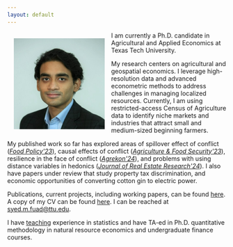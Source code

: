 ```yaml
---
layout: default
---
```

<img style="width=209px;height=209px;float:left;padding:15px;"
src="/images/photo.jpg" alt="" width="209" height="209">

I am currently a Ph.D. candidate in Agricultural and Applied Economics at Texas Tech University. 

My research centers on agricultural and geospatial economics. I leverage high-resolution data and advanced econometric methods to address challenges in managing localized resources. Currently, I am using restricted-access Census of Agriculture data to identify niche markets and industries that attract small and medium-sized beginning farmers. 

My published work so far has explored areas of spillover effect of conflict (*[Food Policy'23](https://www.sciencedirect.com/science/article/pii/S0306919223000155?via%3Dihub)*), causal effects of conflict (*[Agriculture & Food Security'23](https://agricultureandfoodsecurity.biomedcentral.com/articles/10.1186/s40066-023-00447-z)*), resilience in the face of conflict (*[Agrekon'24](https://www.tandfonline.com/doi/full/10.1080/03031853.2024.2368128)*), and problems with using distance variables in hedonics (*[Journal of Real Estate Research'24](https://www.tandfonline.com/doi/full/10.1080/03031853.2024.2368128)*). I also have papers under review that study property tax discrimination, and economic opportunities of converting cotton gin to electric power. 

Publications, current projects, including working papers, can be found [here](/research/). A copy of my CV can be found [here](/FuadSyed_CV_04152023.pdf). I can be reached at [syed.m.fuad@ttu.edu](mailto:syed.m.fuad@ttu.edu).

I have [teaching](/teaching/) experience in statistics and have TA-ed in Ph.D. quantitative methodology in natural resource economics and undergraduate finance courses. 


<!--- My research output and approaches do not fit into a single category. While focused on centralized themes, I attempt to bridge several fields and methodologies. My empirical style is more like that of an applied economist using rigorous empirical approaches to answer questions that enjoy currency. In general, my research involves rigorous modeling coupled with complex, high-resolution data providing a deep understanding of individual behavior. --->

